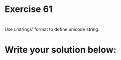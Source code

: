 # Exercise 61
# 

Use u'strings' format to define unicode string.





# Write your solution below:
